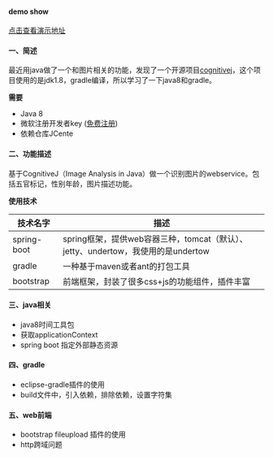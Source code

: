 #### demo show

[点击查看演示地址](http://sauzny.github.io/ext/j/z3.html)

#### 一、简述
最近用java做了一个和图片相关的功能，发现了一个开源项目[cognitivej](https://github.com/CognitiveJ/cognitivej)，这个项目使用的是jdk1.8，gradle编译，所以学习了一下java8和gradle。

**需要**

*   Java 8
*   微软注册开发者key ([免费注册](https://www.microsoft.com/cognitive-services/))
*   依赖仓库JCente

#### 二、功能描述
基于CognitiveJ（Image Analysis in Java）做一个识别图片的webservice。包括五官标记，性别年龄，图片描述功能。

**使用技术**

| 技术名字 | 描述 |
|--------|--------|
| spring-boot | spring框架，提供web容器三种，tomcat（默认）、jetty、undertow，我使用的是undertow |
| gradle | 一种基于maven或者ant的打包工具 |
| bootstrap | 前端框架，封装了很多css+js的功能组件，插件丰富 |

#### 三、java相关

- java8时间工具包
- 获取applicationContext
- spring boot 指定外部静态资源

#### 四、gradle

- eclipse-gradle插件的使用
- build文件中，引入依赖，排除依赖，设置字符集

#### 五、web前端

- bootstrap fileupload 插件的使用
- http跨域问题